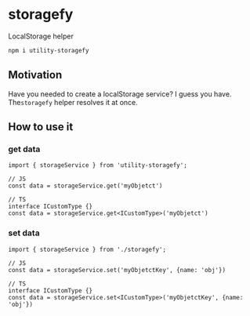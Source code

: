 # storagefy

LocalStorage helper

```bash
npm i utility-storagefy
```

## Motivation

Have you needed to create a localStorage service? I guess you have. The`storagefy` helper resolves it at once.

## How to use it

### get data

```TS
import { storageService } from 'utility-storagefy';

// JS
const data = storageService.get('myObjetct')

// TS
interface ICustomType {}
const data = storageService.get<ICustomType>('myObjetct')
```

### set data

```TS
import { storageService } from './storagefy';

// JS
const data = storageService.set('myObjetctKey', {name: 'obj'})

// TS
interface ICustomType {}
const data = storageService.set<ICustomType>('myObjetctKey', {name: 'obj'})
```
